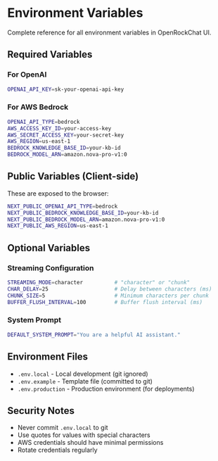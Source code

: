 # Environment Variables

Complete reference for all environment variables in OpenRockChat UI.

## Required Variables

### For OpenAI
```bash
OPENAI_API_KEY=sk-your-openai-api-key
```

### For AWS Bedrock
```bash
OPENAI_API_TYPE=bedrock
AWS_ACCESS_KEY_ID=your-access-key
AWS_SECRET_ACCESS_KEY=your-secret-key
AWS_REGION=us-east-1
BEDROCK_KNOWLEDGE_BASE_ID=your-kb-id
BEDROCK_MODEL_ARN=amazon.nova-pro-v1:0
```

## Public Variables (Client-side)

These are exposed to the browser:

```bash
NEXT_PUBLIC_OPENAI_API_TYPE=bedrock
NEXT_PUBLIC_BEDROCK_KNOWLEDGE_BASE_ID=your-kb-id
NEXT_PUBLIC_BEDROCK_MODEL_ARN=amazon.nova-pro-v1:0
NEXT_PUBLIC_AWS_REGION=us-east-1
```

## Optional Variables

### Streaming Configuration
```bash
STREAMING_MODE=character          # "character" or "chunk"
CHAR_DELAY=25                     # Delay between characters (ms)
CHUNK_SIZE=5                      # Minimum characters per chunk
BUFFER_FLUSH_INTERVAL=100         # Buffer flush interval (ms)
```

### System Prompt
```bash
DEFAULT_SYSTEM_PROMPT="You are a helpful AI assistant."
```

## Environment Files

- `.env.local` - Local development (git ignored)
- `.env.example` - Template file (committed to git)
- `.env.production` - Production environment (for deployments)

## Security Notes

- Never commit `.env.local` to git
- Use quotes for values with special characters
- AWS credentials should have minimal permissions
- Rotate credentials regularly
